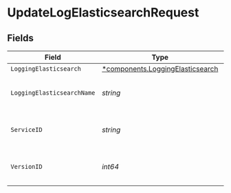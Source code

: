 # UpdateLogElasticsearchRequest


## Fields

| Field                                                                               | Type                                                                                | Required                                                                            | Description                                                                         | Example                                                                             |
| ----------------------------------------------------------------------------------- | ----------------------------------------------------------------------------------- | ----------------------------------------------------------------------------------- | ----------------------------------------------------------------------------------- | ----------------------------------------------------------------------------------- |
| `LoggingElasticsearch`                                                              | [*components.LoggingElasticsearch](../../models/components/loggingelasticsearch.md) | :heavy_minus_sign:                                                                  | N/A                                                                                 |                                                                                     |
| `LoggingElasticsearchName`                                                          | *string*                                                                            | :heavy_check_mark:                                                                  | The name for the real-time logging configuration.                                   | test-log-endpoint                                                                   |
| `ServiceID`                                                                         | *string*                                                                            | :heavy_check_mark:                                                                  | Alphanumeric string identifying the service.                                        | SU1Z0isxPaozGVKXdv0eY                                                               |
| `VersionID`                                                                         | *int64*                                                                             | :heavy_check_mark:                                                                  | Integer identifying a service version.                                              | 1                                                                                   |